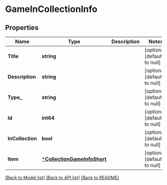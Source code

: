 # GameInCollectionInfo

## Properties
Name | Type | Description | Notes
------------ | ------------- | ------------- | -------------
**Title** | **string** |  | [optional] [default to null]
**Description** | **string** |  | [optional] [default to null]
**Type_** | **string** |  | [optional] [default to null]
**Id** | **int64** |  | [optional] [default to null]
**InCollection** | **bool** |  | [optional] [default to null]
**Item** | [***CollectionGameInfoShort**](CollectionGameInfoShort.md) |  | [optional] [default to null]

[[Back to Model list]](../README.md#documentation-for-models) [[Back to API list]](../README.md#documentation-for-api-endpoints) [[Back to README]](../README.md)


